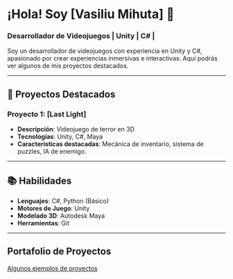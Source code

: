 # ¡Hola! Soy [Vasiliu Mihuta] 👋
### Desarrollador de Videojuegos | Unity | C# | 

Soy un desarrollador de videojuegos con experiencia en Unity y C#, apasionado por crear experiencias inmersivas e interactivas. Aquí podrás ver algunos de mis proyectos destacados.

---

## 🚀 Proyectos Destacados

### Proyecto 1: [Last Light]
- **Descripción**: Videojuego de terror en 3D
- **Tecnologías**: Unity, C#, Maya
- **Características destacadas**: Mecánica de inventario, sistema de puzzles, IA de enemigo.

---

## 📚 Habilidades
- **Lenguajes**: C#, Python (Básico)
- **Motores de Juego**: Unity
- **Modelado 3D**: Autodesk Maya
- **Herramientas**: Git

---

## Portafolio de Proyectos

[Algunos ejemplos de proyectos](https://www.youtube.com/watch?v=3Eq4BUpeMXg)
